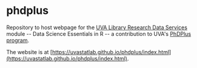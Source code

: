 # phdplus

Repository to host webpage for the [UVA Library Research Data Services](https://data.library.virginia.edu/) module -- Data Science Essentials in R -- a contribution to UVA's [PhDPlus program](http://phdplus.virginia.edu/).

The website is at [https://uvastatlab.github.io/phdplus/index.html](https://uvastatlab.github.io/phdplus/index.html).
